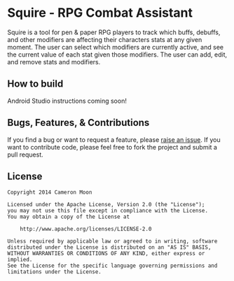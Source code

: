 Squire - RPG Combat Assistant
=============================

Squire is a tool for pen & paper RPG players to track which buffs, debuffs, and other modifiers are affecting their characters stats at any given moment. The user can select which modifiers are currently active, and see the current value of each stat given those modifiers. The user can add, edit, and remove stats and modifiers.

How to build
------------
Android Studio instructions coming soon!

Bugs, Features, & Contributions
------------
If you find a bug or want to request a feature, please [raise an issue](https://github.com/cmrn/squire/issues). If you want to contribute code, please feel free to fork the project and submit a pull request.

License
-------
    Copyright 2014 Cameron Moon

    Licensed under the Apache License, Version 2.0 (the "License");
    you may not use this file except in compliance with the License.
    You may obtain a copy of the License at

        http://www.apache.org/licenses/LICENSE-2.0

    Unless required by applicable law or agreed to in writing, software
    distributed under the License is distributed on an "AS IS" BASIS,
    WITHOUT WARRANTIES OR CONDITIONS OF ANY KIND, either express or implied.
    See the License for the specific language governing permissions and
    limitations under the License.
